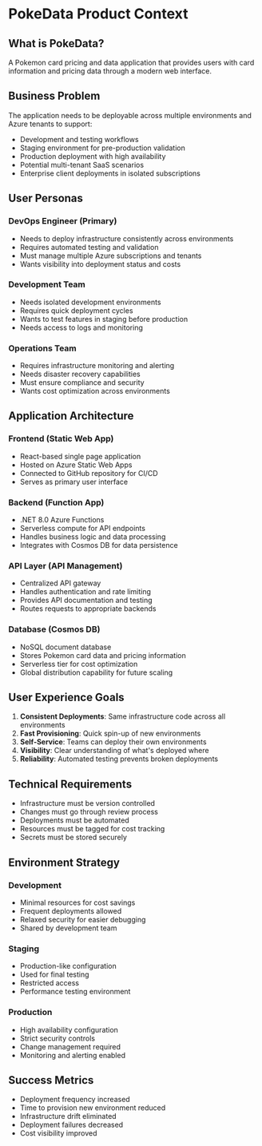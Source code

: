 # PokeData Product Context

## What is PokeData?
A Pokemon card pricing and data application that provides users with card information and pricing data through a modern web interface.

## Business Problem
The application needs to be deployable across multiple environments and Azure tenants to support:
- Development and testing workflows
- Staging environment for pre-production validation
- Production deployment with high availability
- Potential multi-tenant SaaS scenarios
- Enterprise client deployments in isolated subscriptions

## User Personas

### DevOps Engineer (Primary)
- Needs to deploy infrastructure consistently across environments
- Requires automated testing and validation
- Must manage multiple Azure subscriptions and tenants
- Wants visibility into deployment status and costs

### Development Team
- Needs isolated development environments
- Requires quick deployment cycles
- Wants to test features in staging before production
- Needs access to logs and monitoring

### Operations Team
- Requires infrastructure monitoring and alerting
- Needs disaster recovery capabilities
- Must ensure compliance and security
- Wants cost optimization across environments

## Application Architecture

### Frontend (Static Web App)
- React-based single page application
- Hosted on Azure Static Web Apps
- Connected to GitHub repository for CI/CD
- Serves as primary user interface

### Backend (Function App)
- .NET 8.0 Azure Functions
- Serverless compute for API endpoints
- Handles business logic and data processing
- Integrates with Cosmos DB for data persistence

### API Layer (API Management)
- Centralized API gateway
- Handles authentication and rate limiting
- Provides API documentation and testing
- Routes requests to appropriate backends

### Database (Cosmos DB)
- NoSQL document database
- Stores Pokemon card data and pricing information
- Serverless tier for cost optimization
- Global distribution capability for future scaling

## User Experience Goals
1. **Consistent Deployments**: Same infrastructure code across all environments
2. **Fast Provisioning**: Quick spin-up of new environments
3. **Self-Service**: Teams can deploy their own environments
4. **Visibility**: Clear understanding of what's deployed where
5. **Reliability**: Automated testing prevents broken deployments

## Technical Requirements
- Infrastructure must be version controlled
- Changes must go through review process
- Deployments must be automated
- Resources must be tagged for cost tracking
- Secrets must be stored securely

## Environment Strategy

### Development
- Minimal resources for cost savings
- Frequent deployments allowed
- Relaxed security for easier debugging
- Shared by development team

### Staging
- Production-like configuration
- Used for final testing
- Restricted access
- Performance testing environment

### Production
- High availability configuration
- Strict security controls
- Change management required
- Monitoring and alerting enabled

## Success Metrics
- Deployment frequency increased
- Time to provision new environment reduced
- Infrastructure drift eliminated
- Deployment failures decreased
- Cost visibility improved
